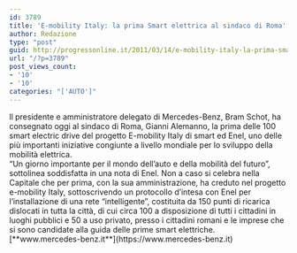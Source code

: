 ```yaml
---
id: 3789
title: 'E-mobility Italy: la prima Smart elettrica al sindaco di Roma'
author: Redazione
type: "post"
guid: http://progressonline.it/2011/03/14/e-mobility-italy-la-prima-smart-elettrica-al-sindaco-di-roma/
url: "/?p=3789"
post_views_count:
- '10'
- '10'
categories: "['AUTO']"
---
```


<div>ll presidente e amministratore delegato di Mercedes-Benz, Bram Schot, ha consegnato oggi al sindaco di Roma, Gianni Alemanno, la prima delle 100 smart electric drive del progetto E-mobility Italy di smart ed Enel, uno delle più importanti iniziative congiunte a livello mondiale per lo sviluppo della mobilità elettrica.</div><div>“Un giorno importante per il mondo dell’auto e della mobilità del futuro”, sottolinea soddisfatta in una nota di Enel. Non a caso si celebra nella Capitale che per prima, con la sua amministrazione, ha creduto nel progetto e-mobility Italy, sottoscrivendo un protocollo d’intesa con Enel per l’installazione di una rete “intelligente”, costituita da 150 punti di ricarica dislocati in tutta la città, di cui circa 100 a disposizione di tutti i cittadini in luoghi pubblici e 50 a uso privato, presso i cittadini romani e le imprese che si sono candidate alla guida delle prime smart elettriche.</div><div> </div><div>[**www.mercedes-benz.it**](https://www.mercedes-benz.it)</div><div> </div><div> </div>